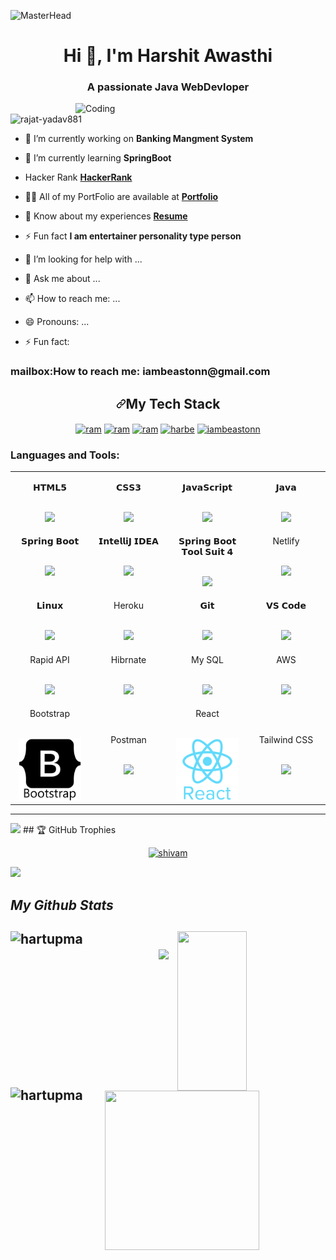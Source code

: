 ![MasterHead](https://www.digitalsolutionservices.com/img/services/web%20development.gif)
<h1 align="center">Hi 👋, I'm Harshit Awasthi</h1>
<h3 align="center">A passionate Java WebDevloper</h3>
<img align="right" width="400" src="https://img.etimg.com/thumb/height-450,width-600,imgsize-638053,msid-84146056/.jpg" alt="Coding">


<p align="left"> <img src="https://komarev.com/ghpvc/?username=hartumpa&label=Profile%20views&color=0e75b6&style=flat" alt="rajat-yadav881" /> </p>

- 🔭 I’m currently working on **Banking Mangment System**

- 🌱 I’m currently learning **SpringBoot**
- Hacker Rank **[HackerRank](https://www.hackerrank.com/Hacker_Bolte)**

- 👨‍💻 All of my PortFolio are available at **[Portfolio](https://hartumpa.github.io/)** 
- 📄 Know about my experiences **[Resume](https://drive.google.com/file/d/1b4CFhI5-8-KyX9Aw-e1qVgwWuDlXTiIP/view?usp=sharing )**

- ⚡ Fun fact **I am entertainer personality type person**
- 🤔 I’m looking for help with ...
- 💬 Ask me about ...
- 📫 How to reach me: ...
- 😄 Pronouns: ...
- ⚡ Fun fact: 

<h3 align="left">mailbox:How to reach me: iambeastonn@gmail.com</h3>
<p align="left">
</p>
<h2 align="center" border="0" dir="auto"><a id="user-content-my-tech-stack" class="anchor" aria-hidden="true" href="#my-tech-stack"><svg class="octicon octicon-link" viewBox="0 0 16 16" version="1.1" width="16" height="16" aria-hidden="true"><path fill-rule="evenodd" d="M7.775 3.275a.75.75 0 001.06 1.06l1.25-1.25a2 2 0 112.83 2.83l-2.5 2.5a2 2 0 01-2.83 0 .75.75 0 00-1.06 1.06 3.5 3.5 0 004.95 0l2.5-2.5a3.5 3.5 0 00-4.95-4.95l-1.25 1.25zm-4.69 9.64a2 2 0 010-2.83l2.5-2.5a2 2 0 012.83 0 .75.75 0 001.06-1.06 3.5 3.5 0 00-4.95 0l-2.5 2.5a3.5 3.5 0 004.95 4.95l1.25-1.25a.75.75 0 00-1.06-1.06l-1.25 1.25a2 2 0 01-2.83 0z"></path></svg></a>My Tech Stack</h2>

<p align="center">
<a href="https://www.linkedin.com/in/harshit-awasthi-fsd/" target="blank"><img align="center" src="https://raw.githubusercontent.com/rahuldkjain/github-profile-readme-generator/master/src/images/icons/Social/linked-in-alt.svg" alt="ram" height="30" width="40" /></a>
<a href="https://www.hackerrank.com/Hacker_Bolte" target="blank"><img align="center" src="https://raw.githubusercontent.com/rahuldkjain/github-profile-readme-generator/master/src/images/icons/Social/hackerrank.svg" alt="ram" height="30" width="40" /></a>
<a href="https://leetcode.com/BeastLearner/" target="blank"><img align="center" src="https://raw.githubusercontent.com/rahuldkjain/github-profile-readme-generator/master/src/images/icons/Social/leet-code.svg" alt="ram" height="30" width="40" /></a>
<a href="https://www.codechef.com/users/harbe" target="blank"><img align="center" src="https://cdn.jsdelivr.net/npm/simple-icons@3.1.0/icons/codechef.svg" alt="harbe" height="30" width="40" /></a>
<a href="https://auth.geeksforgeeks.org/user/iambeastonn" target="blank"><img align="center" src="https://raw.githubusercontent.com/rahuldkjain/github-profile-readme-generator/master/src/images/icons/Social/geeks-for-geeks.svg" alt="iambeastonn" height="30" width="40" /></a>
</p>



<h3 align="left">Languages and Tools:</h3>
<table align="center">
<tbody>
<tr valign="top">
<td width="25%" align="center">
<p dir="auto"><span>𝗛𝗧𝗠𝗟𝟱</span><br><br></p>
<a><img src="https://cdn.worldvectorlogo.com/logos/html-1.svg" height="100"></a>

</td>
<td width="25%" align="center">
<p dir="auto"><span>𝗖𝗦𝗦𝟯</span><br><br></p>
<a><img src="https://upload.wikimedia.org/wikipedia/commons/6/62/CSS3_logo.svg" height="100"></a>
</td>
<td width="25%" align="center">
<p dir="auto"><span>𝗝𝗮𝘃𝗮𝗦𝗰𝗿𝗶𝗽𝘁</span><br><br></p>
<a><img src="https://cdn.jsdelivr.net/npm/programming-languages-logos/src/javascript/javascript.png" height="100"></a>
</td>
<td width="25%" align="center">
<p dir="auto"><span>𝗝𝗮𝘃𝗮</span><br><br></p>
<a><img src="https://cdn.jsdelivr.net/npm/programming-languages-logos/src/java/java.png" height="100"></a>
</td>
</tr>
<tr valign="top">
<td width="25%" align="center">
<p dir="auto"><span>𝗦𝗽𝗿𝗶𝗻𝗴 𝗕𝗼𝗼𝘁</span><br><br></p>
<a><img src="https://spring.io/images/projects/spring-edf462fec682b9d48cf628eaf9e19521.svg" height="100"></a>
</td>
<td width="25%" align="center">
<p dir="auto"><span>𝗜𝗻𝘁𝗲𝗹𝗹𝗶𝗝 𝗜𝗗𝗘𝗔</span><br><br></p>
<a><img src="https://upload.wikimedia.org/wikipedia/commons/9/9c/IntelliJ_IDEA_Icon.svg" height="100"></a>

</td>
<td width="25%" align="center">
<p dir="auto"><span>𝗦𝗽𝗿𝗶𝗻𝗴 𝗕𝗼𝗼𝘁 𝗧𝗼𝗼𝗹 𝗦𝘂𝗶𝘁 𝟰</span><br><br></p>
<a><img src="https://spring.io/images/logo-spring-tools-gear-3dbfa4e3714afa9d58885422ec7ac8e5.svg" height="100"></a>

</td>
<td width="25%" align="center">
<p dir="auto"><span>Netlify</span><br><br></p>
<a><img src="https://cdn.freebiesupply.com/logos/large/2x/netlify-logo-png-transparent.png" height="100"></a>
</td>
</tr>
<tr valign="top">
<td width="25%" align="center">
<p dir="auto"><span>𝗟𝗶𝗻𝘂𝘅</span><br><br></p>
<a><img src="https://www.seekpng.com/png/full/237-2372232_linux-logo-linux-logo.png" height="100"></a>
</td>
<td width="25%" align="center">
<p dir="auto"><span>Heroku</span><br><br></p>
<a><img src="https://ivangabriele.gallerycdn.vsassets.io/extensions/ivangabriele/vscode-heroku/1.4.3/1563906575407/Microsoft.VisualStudio.Services.Icons.Default" height="100"></a>
</td>
<td width="25%" align="center">
<p dir="auto"><span>𝗚𝗶𝘁</span><br><br></p>
<a target="_blank" rel="noopener noreferrer" href="https://camo.githubusercontent.com/d2821617ebb471dac3033a3e0b8e17c692f6ed59c0c9ad8acdfa7562a6ea6a81/68747470733a2f2f63646e2e737667706f726e2e636f6d2f6c6f676f732f6769742d69636f6e2e737667"><img height="64px" src="https://camo.githubusercontent.com/d2821617ebb471dac3033a3e0b8e17c692f6ed59c0c9ad8acdfa7562a6ea6a81/68747470733a2f2f63646e2e737667706f726e2e636f6d2f6c6f676f732f6769742d69636f6e2e737667" data-canonical-src="https://cdn.svgporn.com/logos/git-icon.svg" style="max-width: 100%;"></a>
</td>
<td width="25%" align="center">
<p dir="auto"><span>𝗩𝗦 𝗖𝗼𝗱𝗲</span><br><br></p>
<a target="_blank" rel="noopener noreferrer" href="https://camo.githubusercontent.com/d4dcf8fd2bf82734a52774ae132c387357221a5d144ef0356e52c66a2d9f41e9/68747470733a2f2f63646e2e737667706f726e2e636f6d2f6c6f676f732f76697375616c2d73747564696f2d636f64652e737667"><img height="64px" src="https://camo.githubusercontent.com/d4dcf8fd2bf82734a52774ae132c387357221a5d144ef0356e52c66a2d9f41e9/68747470733a2f2f63646e2e737667706f726e2e636f6d2f6c6f676f732f76697375616c2d73747564696f2d636f64652e737667" data-canonical-src="https://cdn.svgporn.com/logos/visual-studio-code.svg" style="max-width: 100%;"></a>
</td>
</tr>


<tr valign="top">
<td width="25%" align="center">
<p dir="auto"><span>Rapid API</span><br><br></p>
<a><img src="https://res.cloudinary.com/crunchbase-production/image/upload/c_lpad,h_170,w_170,f_auto,b_white,q_auto:eco,dpr_1/reuntzuy6gy8ssnbktye" height="100"></a>
</td>
<td width="25%" align="center">
<p dir="auto"><span>Hibrnate</span><br><br></p>
<a><img src="http://fruzenshtein.com/wp-content/uploads/2014/01/Hibernate-logo.png" height="100"></a>
</td>
<td width="25%" align="center">
<p dir="auto"><span>My SQL</span><br><br></p>
<a><img src="https://thepiguy.altervista.org/wp-content/uploads/2017/06/mysql-logo.jpg" height="100"></a>
</td>
<td width="25%" align="center">
<p dir="auto"><span>AWS</span><br><br></p>
<a><img src="https://marvel-b1-cdn.bc0a.com/f00000000243109/1x5o5mujiug388ttap1p8s17-wpengine.netdna-ssl.com/wp-content/uploads/2020/12/AWS-logo-2.jpg" height="100"></a>
</td>
</tr>
 <tr>
<td width="25%" align="center">
<p dir="auto"><span>Bootstrap</span><br><br></p>
<a><img src="https://raw.githubusercontent.com/devicons/devicon/master/icons/bootstrap/bootstrap-plain-wordmark.svg" height="100"></a>
</td>
  <td width="25%" align="center">
<p dir="auto"><span>Postman</span><br><br></p>
<a><img src="https://www.vectorlogo.zone/logos/getpostman/getpostman-icon.svg" height="100"></a>
</td>
  <td width="25%" align="center">
<p dir="auto"><span>React</span><br><br></p>
<a><img src="https://raw.githubusercontent.com/devicons/devicon/master/icons/react/react-original-wordmark.svg" height="100"></a>
</td>
    <td width="25%" align="center">
<p dir="auto"><span>Tailwind CSS</span><br><br></p>
<a><img src="https://www.vectorlogo.zone/logos/tailwindcss/tailwindcss-icon.svg" height="100"></a>
</td>
 </tr>
</tbody>
</table>
<hr>

 
<img src="https://raw.githubusercontent.com/andreasbm/readme/master/assets/lines/colored.png"/>
## 🏆 GitHub Trophies
<p align="center"> <a href="https://github.com/ryo-ma/github-profile-trophy"><img src="https://github-profile-trophy.vercel.app/?username=Hartumpa" alt="shivam" /></a> </p>
 
<img src="https://raw.githubusercontent.com/andreasbm/readme/master/assets/lines/colored.png"/>
<h2><i>My Github Stats</i><h2>
<div>
  <img align="left" src="https://github-readme-streak-stats.herokuapp.com/?user=Hartumpa&theme=gotham" alt="hartupma" height="250px" width="47%" />
  <img align="right" src="https://github-readme-stats.vercel.app/api?username=Hartumpa&show_icons=true&theme=gotham" height="255px" width="47%"/>
<div>
  </br>
 
<div>
  <img align="left" src="https://github-readme-stats.vercel.app/api/top-langs/?username=Hartumpa&theme=gotham&langs_count=8" alt="hartupma" height="260px" width="25%" />
  <img align="right" src="https://activity-graph.herokuapp.com/graph?username=Hartumpa&theme=gotham&hide_border=true&area=true" height="255px" width="70%"/>
<div>
 
<img src="https://raw.githubusercontent.com/andreasbm/readme/master/assets/lines/colored.png"/>
